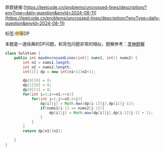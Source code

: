 原题链接:[https://leetcode.cn/problems/uncrossed-lines/description/?envType=daily-question&envId=2024-08-11](https://leetcode.cn/problems/uncrossed-lines/description/?envType=daily-question&envId=2024-08-11)

标签:<font style="background:#F6E1AC;color:#664900">中等</font><font style="background:#EFF0F0;color:#262626">DP</font>

本题是一道经典的DP问题，和背包问题非常的相似，题解参考：[灵神题解](https://leetcode.cn/problems/uncrossed-lines/solutions/2875980/jiao-ni-yi-bu-bu-si-kao-dpcong-ji-yi-hua-ahzh/?envType=daily-question&envId=2024-08-11)

```java
class Solution {
    public int maxUncrossedLines(int[] nums1, int[] nums2) {
        int n1 = nums1.length;
        int n2 = nums2.length;
        int[][] dp = new int[n1+1][n2+1];

        dp[0][0] = 0;
        dp[1][0] = 0;
        dp[0][1] = 0;
        for(int i=1;i<=n1;++i){
            for(int j=1;j<=n2;++j){
                dp[i][j] = Math.max(dp[i-1][j],dp[i][j-1]);
                if(nums1[i-1] == nums2[j-1]){
                    dp[i][j] = Math.max(dp[i][j],dp[i-1][j-1] + 1);
                }
            }
        }
        return dp[n1][n2];
        
    }
}
```

